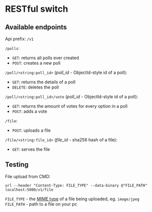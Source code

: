# RESTful switch

Available endpoints
---
Api prefix: `/v1`

`/polls`:
 * `GET`: returns all polls ever created
 * `POST`: creates a new poll

`/poll/<string:poll_id>` (*poll_id* - ObjectId-style id of a poll):
 * `GET`: returns the details of a poll
 * `DELETE`: deletes the poll
 
`/poll/<string:poll_id>/vote` (*poll_id* - ObjectId-style id of a poll):
 * `GET`: returns the amount of votes for every option in a poll
 * `POST`: adds a vote

`/file`:
 * `POST`: uploads a file

`/file/<string:file_id>` (*file_id* - sha256 hash of a file):
 * `GET`: serves the file

Testing
---
File upload from CMD:
```
url --header "Content-Type: FILE_TYPE" --data-binary @"FILE_PATH" localhost:5000/v1/file
```  
`FILE_TYPE` - the [MIME type](https://developer.mozilla.org/en-US/docs/Web/HTTP/Basics_of_HTTP/MIME_types) of a file
being uploaded, eg. `image/jpeg`  
`FILE_PATH` - path to a file on your pc
